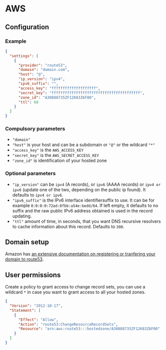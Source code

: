 # AWS

## Configuration

### Example

```json
{
  "settings": [
    {
      "provider": "route53",
      "domain": "domain.com",
      "host": "@",
      "ip_version": "ipv4",
      "ipv6_suffix": "",
      "access_key": "ffffffffffffffffffff",
      "secret_key": "ffffffffffffffffffffffffffffffffffffffff",
      "zone_id": "A30888735ZF12K83Z6F00",
      "ttl": 60
    }
  ]
}
```

### Compulsory parameters

- `"domain"`
- `"host"` is your host and can be a subdomain or `"@"` or the wildcard `"*"`
- `"access_key"` is the `AWS_ACCESS_KEY`
- `"secret_key"` is the `AWS_SECRET_ACCESS_KEY`
- `"zone_id"` is identification of your hosted zone

### Optional parameters

- `"ip_version"` can be `ipv4` (A records), or `ipv6` (AAAA records) or `ipv4 or ipv6` (update one of the two, depending on the public ip found). It defaults to `ipv4 or ipv6`.
- `"ipv6_suffix"` is the IPv6 interface identifiersuffix to use. It can be for example `0:0:0:0:72ad:8fbb:a54e:bedd/64`. If left empty, it defaults to no suffix and the raw public IPv6 address obtained is used in the record updating.
- `"ttl"` amount of time, in seconds, that you want DNS recursive resolvers to cache information about this record. Defaults to `300`.

## Domain setup

Amazon has [an extensive documentation on registering or tranfering your domain to route53](https://docs.aws.amazon.com/Route53/latest/DeveloperGuide/Welcome.html).

## User permissions

Create a policy to grant access to change record sets, you can use a wildcard `*` in case you want to grant access to all your hosted zones.

```json
{
  "Version": "2012-10-17",
  "Statement": [
    {
      "Effect": "Allow",
      "Action": "route53:ChangeResourceRecordSets",
      "Resource": "arn:aws:route53:::hostedzone/A30888735ZF12K83Z6F00"
    }
  ]
}
```
